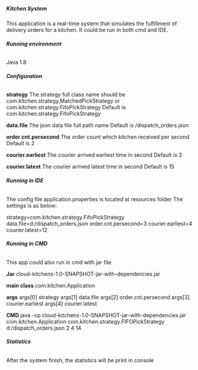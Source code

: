 ##### **Kitchen System**

This application is a real-time system  that simulates the fulfillment of delivery orders for a kitchen.
It could be run in both cmd and IDE.

###### **Running environment**

Java 1.8

###### **Configuration**
**strategy**
    The strategy full class name 
    should be com.kitchen.strategy.MatchedPickStrategy
           or com.kitchen.strategy.FifoPickStrategy
    Default is com.kitchen.strategy.FifoPickStrategy

**data.file**
    The json data file full path name
    Default is /dispatch_orders.json

**order.cnt.persecond**
    The order count which kitchen received per second
    Default is 2

**courier.earliest**
    The courier arrived earliest time in second
    Default is 3

**courier.latest**
    The courier arrived latest time in second
    Default is 15

###### **Running in IDE**

The config file application.properties is located at resources folder
The settings is as below:

strategy=com.kitchen.strategy.FifoPickStrategy
data.file=d:/dispatch_orders.json
order.cnt.persecond=3
courier.earliest=4
courier.latest=12

###### **Running in CMD**

This app could also run in cmd with jar file 

**Jar**
    cloud-kitchens-1.0-SNAPSHOT-jar-with-dependencies.jar

**main class**
    com.kitchen.Application

**args**
    args[0] strategy
    args[1] data.file
    args[2] order.cnt.persecond
    args[3] courier.earliest
    args[4] courier.latest

**CMD**
java -cp cloud-kitchens-1.0-SNAPSHOT-jar-with-dependencies.jar com.kitchen.Application com.kitchen.strategy.FIFOPickStrategy d:/dispatch_orders.json 2 4 14

###### **Statistics**

After the system finish, the statistics will be print in console